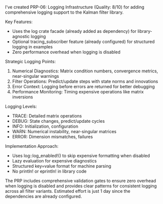 I've created PRP-06: Logging Infrastructure (Quality: 8/10) for adding comprehensive logging support to
  the Kalman filter library.

  Key Features:

  - Uses the log crate facade (already added as dependency) for library-agnostic logging
  - Optional tracing_subscriber feature (already configured) for structured logging in examples
  - Zero performance overhead when logging is disabled

  Strategic Logging Points:

  1. Numerical Diagnostics: Matrix condition numbers, convergence metrics, near-singular warnings
  2. Filter Operations: Predict/update steps with state norms and innovations
  3. Error Context: Logging before errors are returned for better debugging
  4. Performance Monitoring: Timing expensive operations like matrix inversions

  Logging Levels:

  - TRACE: Detailed matrix operations
  - DEBUG: State changes, predict/update cycles
  - INFO: Initialization, configuration
  - WARN: Numerical instability, near-singular matrices
  - ERROR: Dimension mismatches, failures

  Implementation Approach:

  - Uses log::log_enabled!() to skip expensive formatting when disabled
  - Lazy evaluation for expensive diagnostics
  - Structured key=value format for machine parsing
  - No println! or eprintln! in library code

  The PRP includes comprehensive validation gates to ensure zero overhead when logging is disabled and
  provides clear patterns for consistent logging across all filter variants. Estimated effort is just 1
  day since the dependencies are already configured.
